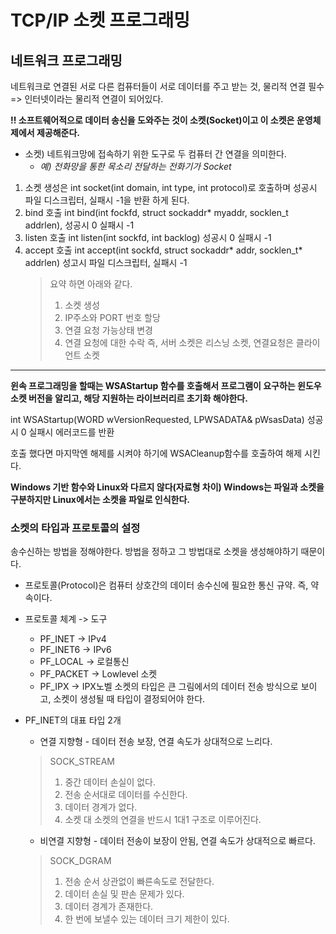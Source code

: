 # TCP/IP 소켓 프로그래밍

## 네트워크 프로그래밍

네트워크로 연결된 서로 다른 컴퓨터들이 서로 데이터를 주고 받는 것, 물리적 연결 필수 => 인터넷이라는 물리적 연결이 되어있다.

**!! 소프트웨어적으로 데이터 송신을 도와주는 것이 소켓(Socket)이고 이 소켓은 운영체제에서 제공해준다.**
* 소켓) 네트워크망에 접속하기 위한 도구로 두 컴퓨터 간 연결을 의미한다.
  * _예) 전화망을 통한 목소리 전달하는 전화기가 Socket_

1. 소켓 생성은 int socket(int domain, int type, int protocol)로 호출하며 성공시 파일 디스크립터, 실패시 -1을 반환 하게 된다.
2. bind 호출 int bind(int fockfd, struct sockaddr* myaddr, socklen_t addrlen), 성공시 0 실패시 -1
3. listen 호출 int listen(int sockfd, int backlog) 성공시 0 실패시 -1
4. accept 호출 int accept(int sockfd, struct sockaddr* addr, socklen_t* addrlen) 성고시 파일 디스크립터, 실패시 -1
   > 요약 하면 아래와 같다.
   > 1. 소켓 생성
   > 2. IP주소와 PORT 번호 할당
   > 3. 연결 요청 가능상태 변경
   > 4. 연결 요청에 대한 수락
   > 즉, 서버 소켓은 리스닝 소켓, 연결요청은 클라이언트 소켓
---
**윈속 프로그래밍을 할때는 WSAStartup 함수를 호출해서 프로그램이 요구하는 윈도우 소켓 버전을 알리고, 해당 지원하는 라이브러리르 초기화 해야한다.**

int WSAStartup(WORD wVersionRequested, LPWSADATA& pWsasData) 성공시 0 실패시 에러코드를 반환

호출 했다면 마지막엔 해제를 시켜야 하기에 WSACleanup함수를 호출하여 해제 시킨다.

**Windows 기반 함수와 Linux와 다르지 않다(자료형 차이) Windows는 파일과 소켓을 구분하지만 Linux에서는 소켓을 파일로 인식한다.**

### 소켓의 타입과 프로토콜의 설정

송수신하는 방법을 정해야한다. 방법을 정하고 그 방법대로 소켓을 생성해야하기 때문이다.
* 프로토콜(Protocol)은 컴퓨터 상호간의 데이터 송수신에 필요한 통신 규약. 즉, 약속이다.

* 프로토콜 체계 -> 도구
  * PF_INET     -> IPv4
  * PF_INET6    -> IPv6
  * PF_LOCAL    -> 로컬통신
  * PF_PACKET   -> Lowlevel 소켓
  * PF_IPX      -> IPX노벨
소켓의 타입은 큰 그림에서의 데이터 전송 방식으로 보이고, 소켓이 생성될 때 타입이 결정되어야 한다.

* PF_INET의 대표 타입 2개
  * 연결 지향형 - 데이터 전송 보장, 연결 속도가 상대적으로 느리다.
   > SOCK_STREAM
   > 1. 중간 데이터 손실이 없다.
   > 2. 전송 순서대로 데이터를 수신한다.
   > 3. 데이터 경계가 없다.
   > 4. 소켓 대 소켓의 연결을 반드시 1대1 구조로 이루어진다.  
  * 비연결 지향형 - 데이터 전송이 보장이 안됨, 연결 속도가 상대적으로 빠르다.
   > SOCK_DGRAM
   > 1. 전송 순서 상관없이 빠른속도로 전달한다.
   > 2. 데이터 손실 및 판손 문제가 있다.
   > 3. 데이터 경계가 존재한다.
   > 4. 한 번에 보낼수 있는 데이터 크기 제한이 있다.


 
